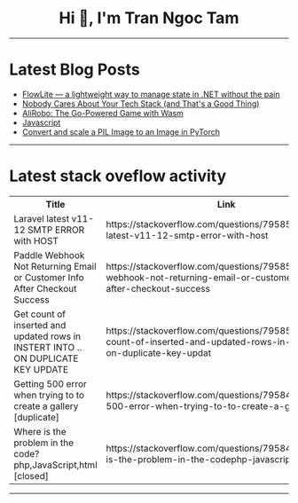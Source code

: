 <h1 align="center">Hi 👋, I'm Tran Ngoc Tam</h1>

---

# Latest Blog Posts 
<!-- BLOG-POST-LIST:START -->
- [FlowLite — a lightweight way to manage state in .NET without the pain](https://dev.to/hawkn113/flowlite-a-lightweight-way-to-manage-state-in-net-without-the-pain-13e7)
- [Nobody Cares About Your Tech Stack &lpar;and That&#39;s a Good Thing&rpar;](https://dev.to/shayy/nobody-cares-about-your-tech-stack-and-thats-a-good-thing-4032)
- [AliRobo: The Go-Powered Game with Wasm](https://dev.to/attila_olbrich_ce45a12c58/alirobo-the-go-powered-game-with-wasm-3bac)
- [Javascript](https://dev.to/david_bermenvliz/javascript-1958)
- [Convert and scale a PIL Image to an Image in PyTorch](https://dev.to/hyperkai/convert-and-scale-a-pil-image-to-an-image-in-pytorch-1ij1)
<!-- BLOG-POST-LIST:END -->

---

# Latest stack oveflow activity
<table>
  <tr><th>Title</th><th>Link</th></tr>
  <!-- STACKOVERFLOW:START --><tr><td>Laravel latest v11-12 SMTP ERROR with HOST</td><td>https://stackoverflow.com/questions/79585244/laravel-latest-v11-12-smtp-error-with-host</td></tr><tr><td>Paddle Webhook Not Returning Email or Customer Info After Checkout Success</td><td>https://stackoverflow.com/questions/79585126/paddle-webhook-not-returning-email-or-customer-info-after-checkout-success</td></tr><tr><td>Get count of inserted and updated rows in INSTERT INTO .. ON DUPLICATE KEY UPDATE</td><td>https://stackoverflow.com/questions/79585083/get-count-of-inserted-and-updated-rows-in-instert-into-on-duplicate-key-updat</td></tr><tr><td>Getting 500 error when trying to to create a gallery [duplicate]</td><td>https://stackoverflow.com/questions/79584980/getting-500-error-when-trying-to-to-create-a-gallery</td></tr><tr><td>Where is the problem in the code?php,JavaScript,html [closed]</td><td>https://stackoverflow.com/questions/79584892/where-is-the-problem-in-the-codephp-javascript-html</td></tr><!-- STACKOVERFLOW:END -->
</table>

---


